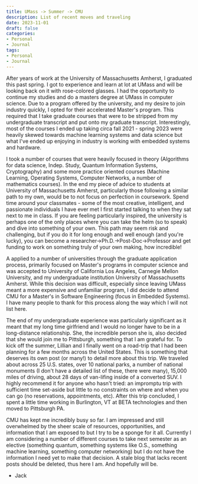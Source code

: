 ```yaml
---
title: UMass -> Summer -> CMU
description: List of recent moves and traveling
date: 2023-11-01
draft: false
categories:
- Personal
- Journal
tags:
- Personal
- Journal
---
```


After years of work at the University of Massachusetts Amherst, I graduated this past spring. I got to experience and learn at lot at UMass and will be looking back on it with rose-colored glasses. I had the opportunity to continue my studies and do a masters degree at UMass in computer science. Due to a program offered by the university, and my desire to join industry quickly, I opted for their accelerated Master's program. This required that I take graduate courses that were to be stripped from my undergraduate transcript and put onto my graduate transcript. Interestingly, most of the courses I ended up taking circa fall 2021 - spring 2023 were heavily skewed towards machine learning systems and data science but what I've ended up enjoying in industry is working with embedded systems and hardware.

I took a number of courses that were heavily focused in theory (Algorithms for data science, Indep. Study, Quantum Information Systems, Cryptography) and some more practice oriented courses (Machine Learning, Operating Systems, Computer Networks, a number of mathematics courses). In the end my piece of advice to students at University of Massachusetts Amherst, particularly those following a similar path to my own, would be to not focus on perfection in coursework. Spend time around your classmates - some of the most creative, intelligent, and passionate individuals I have ever met I first started talking to when they sat next to me in class. If you are feeling particularly inspired, the university is perhaps one of the only places where you can take the helm (so to speak) and dive into something of your own. This path may seem risk and challenging, but if you do it for long enough and well enough (and you're lucky), you can become a researcher->Ph.D.->Post-Doc->Professor and get funding to work on something truly of your own making, how incredible! 

A applied to a number of universities through the graduate application process, primarily focused on Master's programs in computer science and was accepted to University of California Los Angeles, Carnegie Mellon University, and my undergraduate institution University of Massachusetts Amherst. While this decision was difficult, especially since leaving UMass meant a more expensive and unfamiliar program, I did decide to attend CMU for a Master's in Software Engineering (focus in Embedded Systems). I have many people to thank for this process along the way which I will not list here.

The end of my undergraduate experience was particularly significant as it meant that my long time girlfriend and I would no longer have to be in a long-distance relationship. She, the incredible person she is, also decided that she would join me to Pittsburgh, something that I am grateful for. To kick off the summer, Lillian and I finally went on a road-trip that I had been planning for a few months across the United States. This is something that deserves its own post (or many!) to detail more about this trip. We traveled about across 25 U.S. states, over 10 national parks, a number of national monuments (I don't have a detailed list of these, there were many), 15,000 miles of driving, about 28 days of van-lifing inside of a converted SUV. I highly recommend it for anyone who hasn't tried: an impromptu trip with sufficient time set-aside but little to no constraints on where and when you can go (no reservations, appointments, etc). After this trip concluded, I spent a little time working in Burlington, VT at BETA technologies and then moved to Pittsburgh PA.

CMU has kept me incredibly busy so far. I am impressed and still overwhelmed by the sheer scale of resources, opportunities, and information that I am exposed to but I try to be a sponge for it all. Currently I am considering a number of different courses to take next semester as an elective (something quantum, something systems like O.S., something machine learning, something computer networking) but I do not have the information I need yet to make that decision. A stale blog that lacks recent posts should be deleted, thus here I am. And hopefully will be.

- Jack
